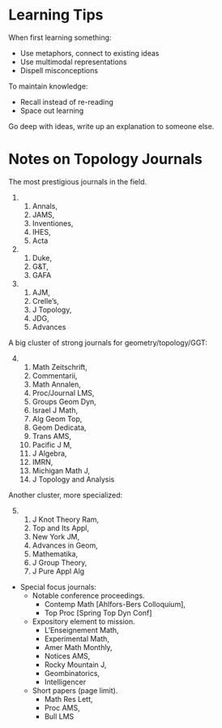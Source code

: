 # Learning Tips

When first learning something:
- Use metaphors, connect to existing ideas
- Use multimodal representations
- Dispell misconceptions

To maintain knowledge:
- Recall instead of re-reading
- Space out learning

Go deep with ideas, write up an explanation to someone else.



# Notes on Topology Journals

The most prestigious journals in the field.

1. ​
   1. Annals, 
   2. JAMS, 
   3. Inventiones, 
   4. IHES, 
   5. Acta
2.  
   1. Duke, 
   2. G&T, 
   3. GAFA
3. ​
   1. AJM, 
   2. Crelle’s, 
   3. J Topology, 
   4. JDG, 
   5. Advances



A big cluster of strong journals for geometry/topology/GGT:

4. ​
   1. Math Zeitschrift, 
   2. Commentarii, 
   3. Math Annalen, 
   4. Proc/Journal LMS, 
   5. Groups Geom Dyn, 
   6. Israel J Math, 
   7. Alg Geom Top, 
   8. Geom Dedicata, 
   9. Trans AMS, 
   10. Pacific J M, 
   11. J Algebra, 
   12. IMRN, 
   13. Michigan Math J, 
   14. J Topology and Analysis

Another cluster, more specialized:

5. ​
   1. J Knot Theory Ram, 
   2. Top and Its Appl, 
   3. New York JM, 
   4. Advances in Geom,
   5. Mathematika, 
   6. J Group Theory, 
   7. J Pure Appl Alg



- Special focus journals: 
  - Notable conference proceedings.
    - Contemp Math [Ahlfors-Bers Colloquium], 
    - Top Proc [Spring Top Dyn Conf]
  - Expository element to mission.
    - L’Enseignement Math, 
    - Experimental Math, 
    - Amer Math Monthly, 
    - Notices AMS,
    - Rocky Mountain J, 
    - Geombinatorics, 
    - Intelligencer
  - Short papers (page limit).
    - Math Res Lett, 
    - Proc AMS, 
    - Bull LMS